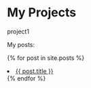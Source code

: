 # My Projects

project1

My posts:

{% for post in site.posts %}  
  <li><a href="{{ BASE_PATH }}{{ post.url }}">{{ post.title }}</a></li>
{% endfor %} 
